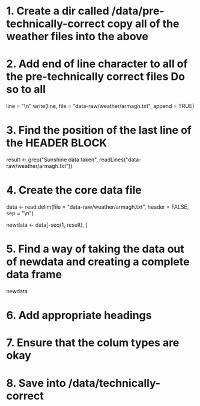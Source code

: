 # 1. Create a dir called /data/pre-technically-correct copy all of the weather files into the above

# 2. Add end of line character to all of the pre-technically correct files Do so to all
line = "\n"
write(line, file = "data-raw/weather/armagh.txt", append = TRUE)

# 3. Find the position of the last line of the HEADER BLOCK
result <- grep("Sunshine data taken", readLines("data-raw/weather/armagh.txt"))

# 4. Create the core data file
data <- read.delim(file = "data-raw/weather/armagh.txt", header = FALSE, sep = "\n")

newdata <- data[-seq(1, result), ]

# 5. Find a way of taking the data out of newdata and creating a complete data frame
newdata

# 6. Add appropriate headings

# 7. Ensure that the colum types are okay

# 8. Save into /data/technically-correct


